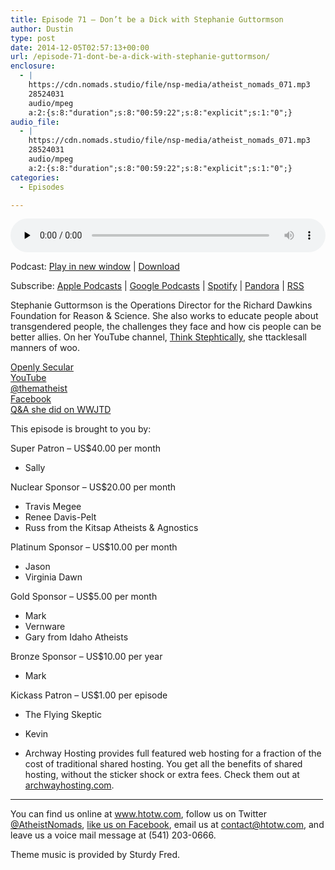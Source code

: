 ```yaml
---
title: Episode 71 – Don’t be a Dick with Stephanie Guttormson
author: Dustin
type: post
date: 2014-12-05T02:57:13+00:00
url: /episode-71-dont-be-a-dick-with-stephanie-guttormson/
enclosure:
  - |
    https://cdn.nomads.studio/file/nsp-media/atheist_nomads_071.mp3
    28524031
    audio/mpeg
    a:2:{s:8:"duration";s:8:"00:59:22";s:8:"explicit";s:1:"0";}
audio_file:
  - |
    https://cdn.nomads.studio/file/nsp-media/atheist_nomads_071.mp3
    28524031
    audio/mpeg
    a:2:{s:8:"duration";s:8:"00:59:22";s:8:"explicit";s:1:"0";}
categories:
  - Episodes

---
```

<div itemscope itemtype="http://schema.org/AudioObject">
  <meta itemprop="name" content="Episode 71 &#8211; Don&#8217;t be a Dick with Stephanie Guttormson" />
  
  <meta itemprop="uploadDate" content="2014-12-04T19:57:13-07:00" />
  
  <meta itemprop="encodingFormat" content="audio/mpeg" />
  
  <meta itemprop="duration" content="PT59M22S" />
  
  <meta itemprop="description" content="Stephanie Guttormson is the Operations Director for the Richard Dawkins Foundation for Reason &amp; Science. She also works to educate people about transgendered people, the challenges they face and how cis people can be better allies. On her YouTube..." />
  
  <meta itemprop="contentUrl" content="https://dts.podtrac.com/redirect.mp3/cdn.nomads.studio/file/nsp-media/atheist_nomads_071.mp3" />
  
  <meta itemprop="contentSize" content="27.2" />
  </p> 
  
  <div class="powerpress_player" id="powerpress_player_8326">
    <audio class="wp-audio-shortcode" id="audio-5167-70" preload="none" style="width: 100%;" controls="controls"><source type="audio/mpeg" src="https://dts.podtrac.com/redirect.mp3/cdn.nomads.studio/file/nsp-media/atheist_nomads_071.mp3?_=70" /><a href="https://dts.podtrac.com/redirect.mp3/cdn.nomads.studio/file/nsp-media/atheist_nomads_071.mp3">https://dts.podtrac.com/redirect.mp3/cdn.nomads.studio/file/nsp-media/atheist_nomads_071.mp3</a></audio>
  </div>
</div>

<p class="powerpress_links powerpress_links_mp3">
  Podcast: <a href="https://dts.podtrac.com/redirect.mp3/cdn.nomads.studio/file/nsp-media/atheist_nomads_071.mp3" class="powerpress_link_pinw" target="_blank" title="Play in new window" onclick="return powerpress_pinw('https://htotw.com/?powerpress_pinw=5167-podcast');" rel="nofollow">Play in new window</a> | <a href="https://dts.podtrac.com/redirect.mp3/cdn.nomads.studio/file/nsp-media/atheist_nomads_071.mp3" class="powerpress_link_d" title="Download" rel="nofollow" download="atheist_nomads_071.mp3">Download</a>
</p>

<p class="powerpress_links powerpress_subscribe_links">
  Subscribe: <a href="https://podcasts.apple.com/us/podcast/humanists-take-on-the-world/id530050098?mt=2&ls=1" class="powerpress_link_subscribe powerpress_link_subscribe_itunes" target="_blank" title="Subscribe on Apple Podcasts" rel="nofollow">Apple Podcasts</a> | <a href="https://www.google.com/podcasts?feed=aHR0cDovL2F0aGVpc3Rub21hZHMubGlic3luLmNvbS9yc3M%3D" class="powerpress_link_subscribe powerpress_link_subscribe_googleplay" target="_blank" title="Subscribe on Google Podcasts" rel="nofollow">Google Podcasts</a> | <a href="https://open.spotify.com/show/3LzK2xZGike6Tc1GEMtMbr?si=LieN9SNuTpq96smuaUsH8A" class="powerpress_link_subscribe powerpress_link_subscribe_spotify" target="_blank" title="Subscribe on Spotify" rel="nofollow">Spotify</a> | <a href="https://www.pandora.com/podcast/atheist-nomads/PC:10122?corr=62071012&part=ug" class="powerpress_link_subscribe powerpress_link_subscribe_pandora" target="_blank" title="Subscribe on Pandora" rel="nofollow">Pandora</a> | <a href="https://htotw.com/feed/podcast/" class="powerpress_link_subscribe powerpress_link_subscribe_rss" target="_blank" title="Subscribe via RSS" rel="nofollow">RSS</a>
</p>

Stephanie Guttormson is the Operations Director for the Richard Dawkins Foundation for Reason & Science. She also works to educate people about transgendered people, the challenges they face and how cis people can be better allies. On her YouTube channel, <a href="https://www.youtube.com/user/ThinkingStephtically" target="_blank" rel="noopener">Think Stephtically</a>, she ttacklesall manners of woo.

<a href="http://www.openlysecular.org/" target="_blank" rel="noopener">Openly Secular</a>  
[YouTube][1]  
<a href="http://www.twitter.com/thematheist" target="_blank" rel="noopener">@thematheist</a>  
<a href="http://www.facebook.com/ThinkStephtically" target="_blank" rel="noopener">Facebook</a>  
<a href="http://www.patheos.com/blogs/wwjtd/2014/11/transgender-qa-the-answers-from-stephanie-guttormson/" target="_blank" rel="noopener">Q&A she did on WWJTD</a>

This episode is brought to you by:

Super Patron &#8211; US$40.00 per month  
* Sally

Nuclear Sponsor &#8211; US$20.00 per month  
* Travis Megee  
* Renee Davis-Pelt  
* Russ from the Kitsap Atheists & Agnostics

Platinum Sponsor – US$10.00 per month  
* Jason  
* Virginia Dawn

Gold Sponsor – US$5.00 per month  
* Mark  
* Vernware  
* Gary from Idaho Atheists

Bronze Sponsor &#8211; US$10.00 per year  
* Mark

Kickass Patron &#8211; US$1.00 per episode  
* The Flying Skeptic  
* Kevin

* Archway Hosting provides full featured web hosting for a fraction of the cost of traditional shared hosting. You get all the benefits of shared hosting, without the sticker shock or extra fees. Check them out at <a href="http://archwayhosting.com/" target="_blank" rel="noopener">archwayhosting.com</a>.

<hr width="500" />

You can find us online at <a href="https://www.htotw.com/" target="_blank" rel="noopener">www.htotw.com</a>, follow us on Twitter <a href="https://twitter.com/AtheistNomads" target="_blank" rel="noopener">@AtheistNomads</a>, <a href="https://htotw.com/facebook" target="_blank" rel="noopener">like us on Facebook</a>, email us at <contact@htotw.com>, and leave us a voice mail message at (541) 203-0666.

Theme music is provided by Sturdy Fred.

 [1]: https://www.youtube.com/user/ThinkingStephtically